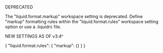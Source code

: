 DEPRECATED

The "liquid.format.markup" workspace setting is deprecated. Define "markup" formatting rules within the "liquid.format.rules" workspace setting option or use a .liquidrc file.

NEW SETTINGS AS OF v3.4^

{
  "liquid.format.rules": {
    "markup": {}
  }
}

